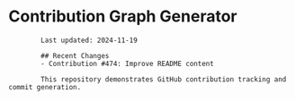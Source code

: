 # Contribution Graph Generator
            
            Last updated: 2024-11-19
            
            ## Recent Changes
            - Contribution #474: Improve README content
            
            This repository demonstrates GitHub contribution tracking and commit generation.
        